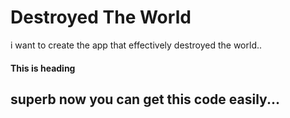 # Destroyed The World
i want to create the app that effectively destroyed the world..
#### This is heading

## superb now you can get this code easily...
